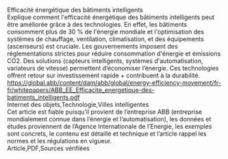 Efficacité énergétique des bâtiments intelligents  
Explique comment l'efficacité énergétique des bâtiments intelligents peut être améliorée grâce à des technologies. En effet, les bâtiments consomment plus de 30 % de l'énergie mondiale et l'optimisation des systèmes de chauffage, ventilation, climatisation, et des équipements (ascenseurs) est cruciale. Les gouvernements imposent des réglementations strictes pour réduire consommation d'énergie et émissions CO2. Des solutions (capteurs intelligents, systèmes d'automatisation, variateurs de vitesse) permettent d’économiser l’énergie. Ces technologies offrent retour sur investissement rapide + contribuent à la durabilité.	 
https://global.abb/content/dam/abb/global/energy-efficiency-movement/fr-fr/whitepapers/ABB_EE_Efficacite_energetique-des-batiments_intelligents.pdf	 
Internet des objets,Technologie,Villes intelligentes	 
Cet article est fiable puisqu’il provient de l’entreprise ABB (entreprise mondialement connue dans l’énergie et l’automatisation), les données et études proviennent de l’Agence Internationale de l’Energie, les exemples sont concrets, le contenu est détaillé et technique et l’article rappel les normes et les régulations en vigueur.	 
Article,PDF,Sources vérifiées
